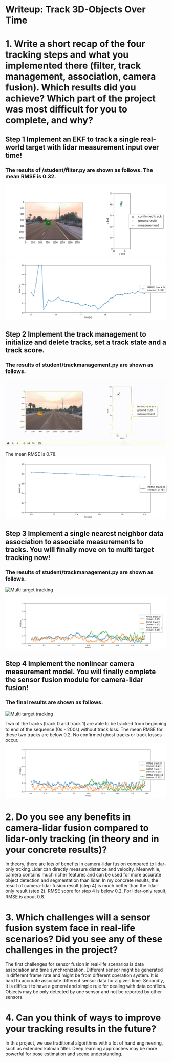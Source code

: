 # Writeup: Track 3D-Objects Over Time

# 1. Write a short recap of the four tracking steps and what you implemented there (filter, track management, association, camera fusion). Which results did you achieve? Which part of the project was most difficult for you to complete, and why?

## Step 1 Implement an EKF to track a single real-world target with lidar measurement input over time!

### The results of /student/filter.py are shown as follows. The mean RMSE is 0.32.
<img src="img/step1_figure1.png"/>
<img src="img/step1_figure2.png"/>

## Step 2 Implement the track management to initialize and delete tracks, set a track state and a track score.

### The results of student/trackmanagement.py are shown as follows. 
<!-- <video src="img/step2.mp4" controls="controls" style="max-width: 730px;">
</video> -->

![Track Management](./img/step2.gif)

The mean RMSE is 0.78.
<img src="img/step2_figure2.png"/>


## Step 3 Implement a single nearest neighbor data association to associate measurements to tracks. You will finally move on to multi target tracking now!

### The results of student/trackmanagement.py are shown as follows. 
<!-- <video src="img/step3.mp4" controls="controls" style="max-width: 730px;">
</video> -->
![Multi target tracking](./img/step3.gif)

<img src="img/step3_figure2.png"/>

## Step 4 Implement the nonlinear camera measurement model. You will finally complete the sensor fusion module for camera-lidar fusion!
### The final results are shown as follows. 
<!-- <video src="img/step4.mp4" controls="controls" style="max-width: 730px;">
</video> -->
![Multi target tracking](./img/step4.gif)

Two of the tracks (track 0 and track 1) are able to be tracked from beginning to end of the sequence (0s - 200s) without track loss. The mean RMSE for these two tracks are below 0.2. No confirmed ghost tracks or track losses occur.
<img src="img/step4_figure2.png"/>



# 2. Do you see any benefits in camera-lidar fusion compared to lidar-only tracking (in theory and in your concrete results)? 
In theory, there are lots of benefits in camera-lidar fusion compared to lidar-only trcking.Lidar can directly measure distance and velocity. Meanwhile, camera contains much richer features and can be used for more accurate object detection and segmentation than lidar. 
In my concrete results, the result of camera-lidar fusion result (step 4) is much better than the lidar-only result (step 2). RMSE score for step 4 is below 0.2. For lidar-only result, RMSE is about 0.8.

# 3. Which challenges will a sensor fusion system face in real-life scenarios? Did you see any of these challenges in the project?
The first challenges for sensor fusion in real-life scenarios is data association and time synchronization. Different sensor might be generated in different frame rate and might be from different operation system. It is hard to accurate associate different sensor data for a given time. Secondly, It is difficult to have a general and simple rule for dealing with data conflicts. Objects may be only detected by one sensor and not be reported by other sensors.

# 4. Can you think of ways to improve your tracking results in the future?


In this project, we use traditional algorithms with a lot of hand engineering, such as extended kalman filter. Deep learning approaches may be more powerful for pose estimation and scene understanding.